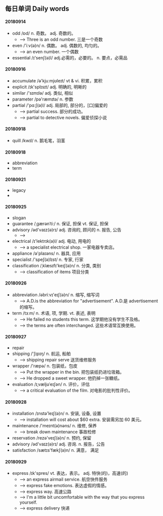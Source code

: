 ## 每日单词 Daily words


#### 20180914
  - odd   /ɒd/        n. 奇数。  adj. 奇数的。
    + --> Three is an odd number. 三是一个奇数
  - even  /'iːv(ə)n/  n. 偶数。  adj. 偶数的, 均匀的。
    + --> an even number. 一个偶数
  - essential /ɪ'senʃ(ə)l/  adj.必需的，必要的。 n. 要点，必需品

#### 20180916
  - accumulate /ə'kjuːmjʊleɪt/   vt & vi. 积累，累积
  - explicit   /ɪk'splɪsɪt/      adj. 明确的, 明晰的
  - similar    /'sɪmɪlə/         adj. 类似, 相似
  - parameter  /pə'ræmɪtə/       n. 参数
  - partial    /'pɑːʃ(ə)l/       adj. 局部的, 部分的，[口]偏爱的
    + --> partial success. 部分的成功。
    + --> partial to detective novels. 偏爱侦探小说

#### 20180918
  - quill /kwɪl/    n. 鹅毛笔，羽茎

#### 20180918
  - abbreviation
  - term

#### 20180921
  - legacy
  -

#### 20180925
  - slogan
  - guarantee  /ˌgærənˈti:/    n. 保证, 担保   vt. 保证, 担保
  - advisory   /əd'vaɪz(ə)rɪ/  adj. 咨询的, 顾问的  n. 报告, 公告
    + -->
  - electrical /ɪ'lektrɪk(ə)l/ adj. 电动, 用电的
    + --> a specialist electrical shop. 一家电器专卖店。
  - appliance  /ə'plaɪəns/   n. 器具, 应用
  - specialist /'speʃ(ə)lɪst/ n. 专家, 行家
  - classification  /ˌklæsɪfɪ'keɪʃ(ə)n/  n. 分类, 类别
    + --> classification of items 项目分类

#### 20180926
  - abbreviation /əbriːvɪ'eɪʃ(ə)n/  n. 缩写, 缩写词
    + --> A.D.is the abbreviation for "advertisement". A.D.是 advertisement 的缩写。
  - term /tɜːm/  n. 术语, 项, 学期.  vt. 表述, 表明
    + --> He failed no students this term. 这学期他没有学生不及格。
    + --> the terms are often interchanged. 这些术语常互换使用。

#### 20180927
  - repair
  - shipping  /'ʃɪpɪŋ/  n. 航运, 船舶
    + --> shipping repair serve 送货维修服务
  - wrapper /'ræpə/  n. 包装纸，包皮
    + --> Put the wrapper in the bin. 把包装纸扔进垃圾箱。
    + --> He dropped a sweet wrapper. 他扔掉一张糖纸。
  - evaluation /ɪˌvæljʊˈeɪʃən/  n. 评价，评估
    + --> a critical evaluation of the film. 对电影的批判性评价。

#### 20180928
  - installation  /ɪnstə'leɪʃ(ə)n/  n. 安装, 设备, 设置
    + --> installation will cost about $60 extra.  安装需另加 60 美元。
  - maintenance    /'meɪnt(ə)nəns/   n. 维修, 保养
    + --> break down maintenance  事故检修
  - reservation  /rezə'veɪʃ(ə)n/  n. 预约, 保留
  - advisory  /əd'vaɪz(ə)rɪ/   adj. 咨询.  n. 报告，公告
  - satisfaction  /sætɪs'fækʃ(ə)n/  n. 满意， 满足


#### 20180929
  - express  /ɪk'spres/ vt. 表达，表示。 adj. 特快(的)，高速(的)
    + --> an express airmail service. 航空快件服务
    + --> express fake emotions.  表达虚假的情感。
    + --> express way. 高速公路
    + --> I'm a little bit uncomfortable with the way that you express yourself.
    + --> express delivery 快递
